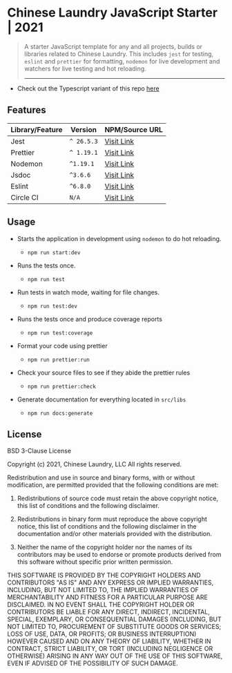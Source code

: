 # Chinese Laundry JavaScript Starter | 2021
> A starter JavaScript template for any and all projects, builds or libraries related to Chinese Laundry. This
> includes `jest` for testing, `eslint` and `prettier` for formatting, `nodemon` for live development
> and watchers for live testing and hot reloading.
> ___
- Check out the Typescript variant of this repo [here](https://github.com/Chinese-Laundry/Typescript-Starter)

## Features
|   Library/Feature  |   Version   |                  NPM/Source URL               |
|--------------------|-------------|-----------------------------------------------|
|         Jest       | `^ 26.5.3`  | [Visit Link](https://jestjs.io/)              |
|       Prettier     | `^ 1.19.1`  | [Visit Link](https://prettier.io/)            |
|       Nodemon      | `^1.19.1`   | [Visit Link](https://nodemon.io/)             |
|        Jsdoc       | `^3.6.6`    | [Visit Link](https://jsdoc.app/)              |
|        Eslint      | `^6.8.0`    | [Visit Link](https://eslint.org/)             |
|      Circle CI     |   `N/A`     | [Visit Link](https://circleci.com/)           |

## Usage
 - Starts the application in development using `nodemon` to do hot reloading.
    - `npm run start:dev`


 - Runs the tests once.
   - `npm run test`

 - Run tests in watch mode, waiting for file changes.
   - `npm run test:dev`

 - Runs the tests once and produce coverage reports
   - `npm run test:coverage`

 - Format your code using prettier
   - `npm run prettier:run`

 - Check your source files to see if they abide the prettier rules 
   - `npm run prettier:check`

 - Generate documentation for everything located in `src/libs`
   - `npm run docs:generate`

## License
BSD 3-Clause License

Copyright (c) 2021, Chinese Laundry, LLC
All rights reserved.

Redistribution and use in source and binary forms, with or without
modification, are permitted provided that the following conditions are met:

1. Redistributions of source code must retain the above copyright notice, this
   list of conditions and the following disclaimer.

2. Redistributions in binary form must reproduce the above copyright notice,
   this list of conditions and the following disclaimer in the documentation
   and/or other materials provided with the distribution.

3. Neither the name of the copyright holder nor the names of its
   contributors may be used to endorse or promote products derived from
   this software without specific prior written permission.

THIS SOFTWARE IS PROVIDED BY THE COPYRIGHT HOLDERS AND CONTRIBUTORS "AS IS"
AND ANY EXPRESS OR IMPLIED WARRANTIES, INCLUDING, BUT NOT LIMITED TO, THE
IMPLIED WARRANTIES OF MERCHANTABILITY AND FITNESS FOR A PARTICULAR PURPOSE ARE
DISCLAIMED. IN NO EVENT SHALL THE COPYRIGHT HOLDER OR CONTRIBUTORS BE LIABLE
FOR ANY DIRECT, INDIRECT, INCIDENTAL, SPECIAL, EXEMPLARY, OR CONSEQUENTIAL
DAMAGES (INCLUDING, BUT NOT LIMITED TO, PROCUREMENT OF SUBSTITUTE GOODS OR
SERVICES; LOSS OF USE, DATA, OR PROFITS; OR BUSINESS INTERRUPTION) HOWEVER
CAUSED AND ON ANY THEORY OF LIABILITY, WHETHER IN CONTRACT, STRICT LIABILITY,
OR TORT (INCLUDING NEGLIGENCE OR OTHERWISE) ARISING IN ANY WAY OUT OF THE USE
OF THIS SOFTWARE, EVEN IF ADVISED OF THE POSSIBILITY OF SUCH DAMAGE.
